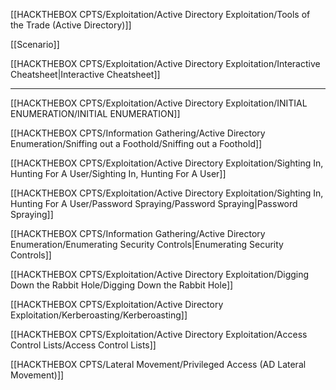 [[HACKTHEBOX CPTS/Exploitation/Active Directory Exploitation/Tools of the Trade (Active Directory)]]

[[Scenario]]

[[HACKTHEBOX CPTS/Exploitation/Active Directory Exploitation/Interactive Cheatsheet|Interactive Cheatsheet]]

---

[[HACKTHEBOX CPTS/Exploitation/Active Directory Exploitation/INITIAL ENUMERATION/INITIAL ENUMERATION]]

[[HACKTHEBOX CPTS/Information Gathering/Active Directory Enumeration/Sniffing out a Foothold/Sniffing out a Foothold]]

[[HACKTHEBOX CPTS/Exploitation/Active Directory Exploitation/Sighting In, Hunting For A User/Sighting In, Hunting For A User]]

[[HACKTHEBOX CPTS/Exploitation/Active Directory Exploitation/Sighting In, Hunting For A User/Password Spraying/Password Spraying|Password Spraying]]

[[HACKTHEBOX CPTS/Information Gathering/Active Directory Enumeration/Enumerating Security Controls|Enumerating Security Controls]]

[[HACKTHEBOX CPTS/Exploitation/Active Directory Exploitation/Digging Down the Rabbit Hole/Digging Down the Rabbit Hole]]

[[HACKTHEBOX CPTS/Exploitation/Active Directory Exploitation/Kerberoasting/Kerberoasting]]

[[HACKTHEBOX CPTS/Exploitation/Active Directory Exploitation/Access Control Lists/Access Control Lists]]

[[HACKTHEBOX CPTS/Lateral Movement/Privileged Access (AD Lateral Movement)]]